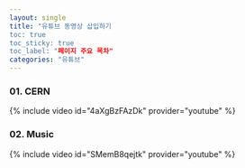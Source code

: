```yaml
---
layout: single
title: "유튜브 동영상 삽입하기 
toc: true
toc_sticky: true
toc_label: "페이지 주요 목차" 
categories: "유튜브"
--- 
```



### 01. CERN

{% include video id="4aXgBzFAzDk" provider="youtube" %}


### 02. Music

{% include video id="SMemB8qejtk" provider="youtube" %}
